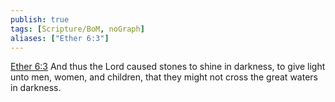 ```yaml
---
publish: true
tags: [Scripture/BoM, noGraph]
aliases: ["Ether 6:3"]
---
```

[Ether 6:3](https://churchofjesuschrist.org/study/scriptures/bofm/ether/6?lang=eng&id=p3#p3) And thus the Lord caused stones to shine in darkness, to give light unto men, women, and children, that they might not cross the great waters in darkness.

